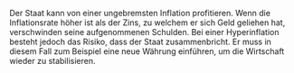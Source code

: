 ﻿Der Staat kann von einer ungebremsten Inflation profitieren. Wenn die Inflationsrate höher ist als der Zins, zu welchem er sich Geld geliehen hat, verschwinden seine aufgenommenen Schulden. Bei einer Hyperinflation besteht jedoch das Risiko, dass der Staat zusammenbricht. Er muss in diesem Fall zum Beispiel eine neue Währung einführen, um die Wirtschaft wieder zu stabilisieren.
